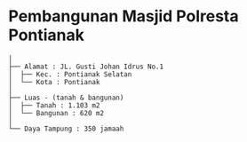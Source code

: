 # Pembangunan Masjid Polresta Pontianak
```
│
├── Alamat : JL. Gusti Johan Idrus No.1
│  ├── Kec. : Pontianak Selatan
│  └── Kota : Pontianak
│
├── Luas - (tanah & bangunan)
│  ├── Tanah : 1.103 m2
│  └── Bangunan : 620 m2
│
└── Daya Tampung : 350 jamaah
```

